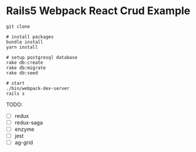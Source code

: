 # Rails5 Webpack React Crud Example

```
git clone

# install packages
bundle install
yarn install

# setup postgresql database
rake db:create
rake db:migrate
rake db:seed

# start
./bin/webpack-dev-server
rails s
```

TODO:
- [ ] redux
- [ ] redux-saga
- [ ] enzyme
- [ ] jest
- [ ] ag-grid
